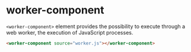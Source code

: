 # worker-component

`<worker-component>` element provides the possibility to execute through a web worker, the execution of JavaScript processes.

```html
<worker-component source="worker.js"></worker-component>
```
